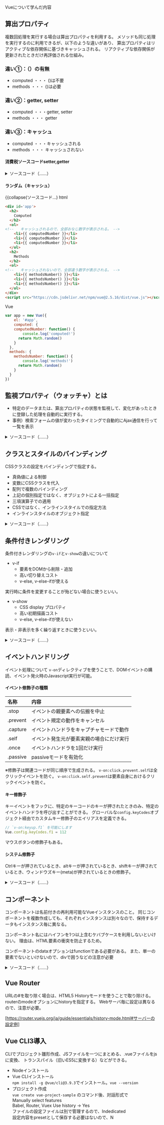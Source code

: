 Vueについて学んだ内容

## 算出プロパティ
複数回処理を実行する場合は算出プロパティを利用する。
メソッドも同じ処理を実行するのに利用できるが、以下のような違いがあり、
算出プロパティはリアクティブな依存関係に基づきキャッシュされる。
リアクティブな依存関係が更新されたときだけ再評価される仕組み。

### 違い①：（）の有無
- computed ・・・ ()は不要
- methods ・・・ ()は必要

### 違い②：getter, setter
- computed ・・・getter, setter
- methods ・・・ getter

### 違い③：キャッシュ
- computed ・・・キャッシュされる
- methods ・・・ キャッシュされない

#### 消費税ソースコードsetter,getter
<details>
<summary>
ソースコード（……）
</summary>

html
```html
<div id='app'>
  <p>
    base price: <input type="text" v-model="basePrice">
  </p>
  <p>
    tax include price: <input type="text" v-model="taxIncludedPrice">
  </p>
</div>
<script src="https://cdn.jsdelivr.net/npm/vue@2.5.16/dist/vue.js"></script>
```
Vue
```javascript
var app = new Vue({
	el: '#app',
	data: {
  	basePrice: 100
  },
/*   算出プロパティ　*/ 
	computed: {
  	taxIncludedPrice: {
/*     getter */
    	get: function() {
      	return parseInt(this.basePrice * 1.08)
      },
/*       setter */
      set: function(taxIncludedPrice) {
      	this.basePrice = Math.ceil(taxIncludedPrice / 1.08)
      }
    }
  }
})
```
</details>

#### ランダム（キャッシュ）
{{collapse(ソースコード…)
html
```html
<div id='app'>
  <h2>
    Computed
  </h2>
  <ol>
<!--   キャッシュされるので、全部おなじ数字が表示される。 -->
    <li>{{ computedNumber }}</li>
    <li>{{ computedNumber }}</li>
    <li>{{ computedNumber }}</li>
  </ol>
  <h2>
    Methods
  </h2>
  <ol>
<!--   キャッシュされないので、全部違う数字が表示される。 -->
    <li>{{ methodsNumber() }}</li>
    <li>{{ methodsNumber() }}</li>
    <li>{{ methodsNumber() }}</li>
  </ol>
</div>
<script src="https://cdn.jsdelivr.net/npm/vue@2.5.16/dist/vue.js"></script>
```
Vue
```javascript
var app = new Vue({
	el: '#app',
	computed: {
  	computedNumber: function() {
    	console.log('computed!')
      return Math.random()
    }
  },
  methods: {
  	methodsNumber: function() {
    	console.log('methods!')
      return Math.random()
    }
  }
})
```
</details>

## 監視プロパティ（ウォッチャ）とは
- 特定のデータまたは、算出プロパティの状態を監視して、変化があったときに登録した処理を自動的に実行する。
- 事例）検索フォームの値が変わったタイミングで自動的にAjax通信を行って一覧を表示

<details>
<summary>
ソースコード（……）
</summary>
html
```html
<div id='app'>
  <p>
    {{ message }}
  </p>
  <p>
    <input type="text" v-model:value="message">
  </p>
  <pre> {{ $data }}</pre>
</div>
<script src="https://cdn.jsdelivr.net/npm/vue@2.5.16/dist/vue.js"></script>
```
Vue
```javascript
var app = new Vue({
	el: '#app',
	data: {
  message: 'Helo Vuejs'
  },
  watch: {
  	message: function(newValue, oldValue) {
    	console.log('new: %s, old: %s', newValue, oldValue)
    }
  }
})
```
</details>

## クラスとスタイルのバインディング
CSSクラスの設定をバインディングで指定する。

- 真偽値による制御
- 変数にCSSクラスを代入
- 配列で複数のバインディング
- 上記の個別指定ではなく、オブジェクトによる一括指定
- 三項演算子での適用
- CSSではなく、インラインスタイルでの指定方法
- インラインスタイルのオブジェクト指定

<details>
<summary>
ソースコード（……）
</summary>
html
```html
<div id="app">
  <p>
<!-- CSSクラスの適用を真偽値変数で制御する -->
<!--   CSSクラスにハイフンがある場合はシングルコーテーションで囲うこと。 -->
<!-- 通常のCSSクラス（プレーンなクラス属性）とVueのクラスを共存させることが可能。優先は通常のCSSと同様に順番どおりに適用される。 -->
      Hello <span class="bg-gray text-blue" v-bind:class="{large: isLarge, 'text-danger': hasError}">Vue.js</span>
  </p>
<!-- HTML側で配列構文を入れることでCSSクラスを適用する。 -->
  <p>
     Hello <span v-bind:class="[largeClass, dangerClass]">Vue.js!</span>
  </p>
<!--   CSSクラスの指定をオブジェクトで一括指定する。 -->
  <p>
    Hello <span v-bind:class="classObject">Vue.js</span>
  </p>

<!-- 三項演算子により、CSS適用を制御する。常に適用したいCSSクラスは配列構文を利用 -->
  <p>
    Hello <span v-bind:class="[isLarge ? largeClass : '', dangerClass]">Vue.js</span>
  </p>
  
<!-- インラインスタイルのデータバインディング.styleの場合はキャメルケースで指定する.若しくはシングルコーテーションで通常のプラパティ名を指定できる-->
  <p>
    Hello <span v-bind:style="{ color: vcolor, fontSize: vfontSize + 'px' }">Vue.js</span>
  </p>
<!--   インラインスタイルのオブジェクト指定 -->
  <p>
    Hello <span v-bind:style="styleObject">Vue.js</span>
  </p>
  
  

</div>

<script src="https://cdn.jsdelivr.net/npm/vue@2.5.16/dist/vue.js"></script>
```
CSS
```css
.large {
  font-size: 36px;
}

.text-danger {
  color: red;
}

.bg-gray {
  background-color: gray;
}

.text-blue {
  color: blue;
}
```
Vue
```javascript
var app = new Vue({
	el: '#app',
  data: {
    // CSSクラスを適用するかどうか真偽値変数で制御する
   	isLarge: true,
  	hasError: true,  
    // 適用したいCSSクラスを指定する
    largeClass: 'large',
    dangerClass: 'text-danger',
    // html側でのCSSクラス指定をオブジェクトで一括指定する。
    classObject: {
    	large: true,
      'text-danger' : true
    },
    // 三項演算子
    largeClass: {
      large: true,
      'bg-gray': true,      
    },
    dangerClass: {
    	'text-danger': true
    },
    isLarge: true,
    // インラインスタイルのデータバインディング
    vcolor: 'blue',
    vfontSize: 36,
    // インラインスタイルのオブジェクト指定
    styleObject: {
    	color: 'green',
      fontSize: '36px'
    }
  }
})
```
</details>


## 条件付きレンダリング

条件付きレンダリングの`v-if`と`v-show`の違いについて

- v-if
  - 要素をDOMから削除・追加
  - 高い切り替えコスト
  - v-else, v-else-ifが使える

実行時に条件を変更することが殆どない場合に使うといい。

- v-show
  - CSS display プロパティ
  - 高い初期描画コスト
  - v-else, v-else-ifが使えない

表示・非表示を多く繰り返すときに使うといい。

<details>
<summary>
ソースコード（……）
</summary>
以下は参考ソース
html
```html
<div id="app">

<!-- if条件分岐の書き方 -->
  <p v-if="color === 'red'">
    Stop
  </p>
  <p v-else-if="color === 'yellow'">
    Caution
  </p>
  <p v-else-if="color === 'blue'">
    Go
  </p>
  <p v-else>
    Not red/yellow/blue
  </p>

<!-- v-showの書き方 -->
  <p v-show="toggle">
    Hello Vue.js
  </p>

</div>

<script src="https://cdn.jsdelivr.net/npm/vue@2.5.16/dist/vue.js"></script>
```
Vue
```javascript
var app = new Vue({
	el: '#app',
	data: {
  	color: 'blue',
    toggle: false
  }
})
```
</details>


## イベントハンドリング
イベント処理について
`v-on`ディレクティブを使うことで、DOMイベントの購読、イベント発火時のJavascript実行が可能。


#### イベント修飾子の種類
|名称|内容|
|:-|:-|
|.stop|イベントの親要素への伝搬を中止|
|.prevent|イベント規定の動作をキャンセル|
|.capture|イベントハンドラをキャプチャモードで動作|
|.self|イベント発生元が要素実親の場合にだけ実行|
|.once|イベントハンドラを1回だけ実行|
|.passive|passiveモードを有効化|
※修飾子は関連コードが同じ順序で生成される。
`v-on:click.prevent.self`は全クリックイベントを防ぐ。
`v-on:click.self.prevent`は要素自身におけるクリックイベントを防ぐ。


#### キー修飾子
キーイベントをフックに、特定のキーコードのキーが押されたときのみ、特定のイベントハンドラを呼び出すことができる。
グローバルな`config.keyCodes`オブジェクト経由でカスタムキー修飾子のエイリアスを定義できる。
```javascript
// `v-on:keyup.f1` を可能にします
Vue.config.keyCodes.f1 = 112
```
マウスボタンの修飾子もある。

#### システム修飾子
Ctrlキーが押されているとき、altキーが押されているとき、shiftキーが押されているとき、ウィンドウズキー(meta)が押されているときの修飾子。

<details>
<summary>
ソースコード（……）
</summary>
html
```html
<div id="app">
  <p>
    {{ counter }}
  </p>
  <p>
    {{ message }}
  </p>
  <p>
    {{ messageOnce }}
  </p>
  <p>
<!--   ESCキー（27）を押すと、clearメソッドを実行する.エイリアスでの指定も可能.Orによる複数キーの指定も可能 -->
<!--     <input type="text" v-on:keyup.27='clear' v-model="keymessage"> -->
<!--     <input type="text" v-on:keyup.esc.space.up='clear' v-model="keymessage"> -->
<!--     Ctrl+C　のキー組み合わせにより、クリアーメソッドを実行。Cのキーコードは67 -->
    <input type="text" v-on:keyup.ctrl.67='clear' v-model="keymessage">
    <br>
    {{ keymessage }}
    <br>
    Ctrl + c でテキスト内容をクリア
      <br>
    <div v-on:click.shift="clickDiv">
      Click Me!!(Shift + click)
    </div>
  </p>
<!--   インラインメソッドハンドラ -->
<!--   <button v-on:click="counter++">
    Click!
  </button> -->
<!--   メソッドイベントハンドラ -->
  <button v-on:click="clickHandler($event, 'Vue.js')">
    Click2!
  </button>
<!--   Once修飾子.　修飾子はHTML側で指定する -->
  <button v-on:click.once="clickOnceHandler">
    Now!
  </button>
<!--   v-onを＠に省略できる -->
  <h2>
    v-on省略記法の確認
  </h2>
  <button v-on:click="clickAbbreviation">
    通常記法
  </button>
  <button @click="clickAbbreviation">
    @省略記法
  </button>
</div>

<script src="https://cdn.jsdelivr.net/npm/vue@2.5.16/dist/vue.js"></script>
```
Vue
```javascript
var app = new Vue({
	el: '#app',
	data: {
  	counter: 0,
    message: '',
    messageOnce: '',
    keymessage: ''
  },
  methods: {
  	// メソッドイベントハンドラ
  	clickHandler: function($event,message) {
    	this.counter++
      this.message = message
      // イベントオブジェクトの参照
      console.log($event)
      console.log($event.target.tagName)
      console.log($event.target.innerHTML)
      console.log($event.target.type)
    },
    // 通常のメソッドとなっている。Once修飾子はHTMLで指定。
    clickOnceHandler: function() {
    	this.messageOnce = new Date().toLocaleTimeString()
    },
    clear: function() {
    	this.keymessage = ''
    },
    // キーイベント処理の確認用
    clickDiv: function() {
    	alert('shift + Click')
    },
    // 省略記法の確認
    clickAbbreviation() {
    	alert('＠省略記法の確認')
    }
  }
})
```
</details>


## コンポーネント
コンポーネントは名前付きの再利用可能なVueインスタンスのこと。
同じコンポーネントを複数作成しても、それぞれインスタンスは別々なので、保持するデータもインスタンス毎に異なる。

コンポーネント名にはハイフンを1つ以上含むケバブケースを利用しないといけない。
理由は、HTML要素の衝突を防止するため。

コンポーネントのdataオプションはfunctionである必要がある。
また、単一の要素でないといけないので、divで囲うなどの注意が必要

<details>
<summary>
ソースコード（……）
</summary>
html
```html
<div id="app">
<!--   <hello-component></hello-component>
  <hello-component></hello-component>
  <hello-component></hello-component> -->
  <button-counter></button-counter>
    <button-counter></button-counter>
</div>

<script src="https://cdn.jsdelivr.net/npm/vue@2.5.16/dist/vue.js"></script>
```
Vue
```javascript
// コンポーネント　グローバル登録
/* Vue.component('hello-component', {
  template: '<p>Hello<p>'
})
 */

// コンポーネント　ローカル登録
/* var helloComponent = {
  template: '<p>Hello</p>'
} */

// ボタンクリックのカウントアップする
Vue.component('button-counter', {
	data: function() {
  	return {
    	count: 0
    }
  },
  template: '<button v-on:click="count++">{{ count }}</button>'
})

var app = new Vue({
	el: '#app',
  // コンポーネント　ローカル登録の場合は以下で定義する。
/*  components: {
    'hello-component' : helloComponent
  }  */
})
```
</details>


## Vue Router

URLの#を取り除く場合は、HTML5 Historyモードを使うことで取り除ける。
routerのmodeオプションにhistoryを指定する。
Webサーバ毎に設定は異なるので、注意が必要。

[https://router.vuejs.org/ja/guide/essentials/history-mode.html#サーバーの設定例]


## Vue CLI3導入

CLIでプロジェクト雛形作成、JSファイルを一つにまとめる、.vueファイルをjsに変換、
トランスパイル（旧いES5に変換する）などができる。

- Nodeインストール
- Vue CLIインストール  
  `npm install -g @vue/cli@3.9.3`でインストール。`vue --version`
- プロジェクト作成  
  `vue create vue-project-sample` のコマンド後、対話形式で  
  Manually select features  
  Babel, Router, Vuex
  Use history → Yes  
  ファイルの設定ファイルは別で管理するので、Indedicated   
設定内容をpresetとして保存する必要はないので、N


